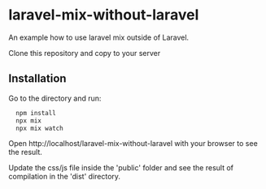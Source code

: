 
#  laravel-mix-without-laravel

An example how to use laravel mix outside of Laravel.

Clone this repository and copy to your server

## Installation

Go to the directory and run:

```bash
  npm install
  npx mix
  npx mix watch
```
Open http://localhost/laravel-mix-without-laravel with your browser to see the result.

Update the css/js file inside the 'public' folder and see the result of compilation in the 'dist' directory.